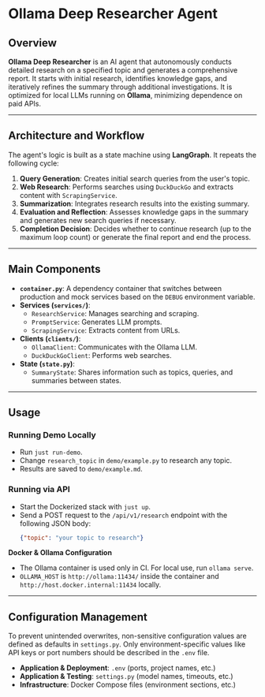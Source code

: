 # Ollama Deep Researcher Agent

## Overview

**Ollama Deep Researcher** is an AI agent that autonomously conducts detailed research on a specified topic and generates a comprehensive report. It starts with initial research, identifies knowledge gaps, and iteratively refines the summary through additional investigations. It is optimized for local LLMs running on **Ollama**, minimizing dependence on paid APIs.

---

## Architecture and Workflow

The agent's logic is built as a state machine using **LangGraph**. It repeats the following cycle:

1.  **Query Generation**: Creates initial search queries from the user's topic.
2.  **Web Research**: Performs searches using `DuckDuckGo` and extracts content with `ScrapingService`.
3.  **Summarization**: Integrates research results into the existing summary.
4.  **Evaluation and Reflection**: Assesses knowledge gaps in the summary and generates new search queries if necessary.
5.  **Completion Decision**: Decides whether to continue research (up to the maximum loop count) or generate the final report and end the process.

---

## Main Components

-   **`container.py`**: A dependency container that switches between production and mock services based on the `DEBUG` environment variable.
-   **Services (`services/`)**:
    -   `ResearchService`: Manages searching and scraping.
    -   `PromptService`: Generates LLM prompts.
    -   `ScrapingService`: Extracts content from URLs.
-   **Clients (`clients/`)**:
    -   `OllamaClient`: Communicates with the Ollama LLM.
    -   `DuckDuckGoClient`: Performs web searches.
-   **State (`state.py`)**:
    -   `SummaryState`: Shares information such as topics, queries, and summaries between states.

---

## Usage

### Running Demo Locally

-   Run `just run-demo`.
-   Change `research_topic` in `demo/example.py` to research any topic.
-   Results are saved to `demo/example.md`.

### Running via API

-   Start the Dockerized stack with `just up`.
-   Send a POST request to the `/api/v1/research` endpoint with the following JSON body:
    ```json
    {"topic": "your topic to research"}
    ```

**Docker & Ollama Configuration**
-   The Ollama container is used only in CI. For local use, run `ollama serve`.
-   `OLLAMA_HOST` is `http://ollama:11434/` inside the container and `http://host.docker.internal:11434` locally.

---

## Configuration Management

To prevent unintended overwrites, non-sensitive configuration values are defined as defaults in `settings.py`. Only environment-specific values like API keys or port numbers should be described in the `.env` file.

-   **Application & Deployment**: `.env` (ports, project names, etc.)
-   **Application & Testing**: `settings.py` (model names, timeouts, etc.)
-   **Infrastructure**: Docker Compose files (environment sections, etc.)

